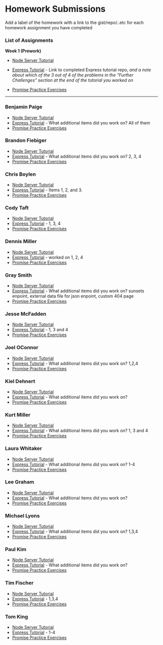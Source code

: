 # Homework Submissions

Add a label of the homework with a link to the gist/repo/..etc for each homework assignment you have completed

### List of Assignments

**Week 1 (Prework)**

* [Node Server Tutorial](http://frontend.turing.io/lessons/module-4/node-prework.html)

* [Express Tutorial](https://medium.com/@jaeger.rob/introduction-to-nodes-express-js-db5617047150) - Link to completed Express tutorial repo, *and a note about which of the 3 out of 4 of the problems in the "Further Challenges" section at the end of the tutorial you worked on*

* [Promise Practice Exercises](https://gist.github.com/robbiejaeger/dc8f55c1f9462741090862f736b82cab)

---

### Benjamin Paige

* [Node Server Tutorial](https://github.com/benjaminpaige/node-prework)
* [Express Tutorial](https://github.com/benjaminpaige/express-intro) - What additional items did you work on? All of them
* [Promise Practice Exercises](https://github.com/benjaminpaige/promises-prework)

### Brandon Fiebiger

* [Node Server Tutorial](https://github.com/brandonfiebiger/mod-4-prework/tree/master/messages)
* [Express Tutorial](https://github.com/brandonfiebiger/mod-4-prework/tree/master/express-prework) - What additional items did you work on? 2, 3, 4
* [Promise Practice Exercises](https://github.com/brandonfiebiger/mod-4-prework/tree/master/promises)

### Chris Boylen

* [Node Server Tutorial](https://github.com/chrisboylen/md4-node-prework.git)
* [Express Tutorial](https://github.com/chrisboylen/express-prework.git) - Items 1, 2, and 3.
* [Promise Practice Exercises](https://github.com/chrisboylen/promises-prework.git)

### Cody Taft

* [Node Server Tutorial](https://github.com/codytaft/node-lesson)
* [Express Tutorial](https://github.com/codytaft/express-lesson) - 1, 3, 4
* [Promise Practice Exercises](https://repl.it/@codytaft/EnormousUncomfortableWatch)

### Dennis Miller

* [Node Server Tutorial](https://github.com/dmiller1623/Node-tutorial)
* [Express Tutorial](https://github.com/dmiller1623/express-tutorial) - worked on 1, 2, 4
* [Promise Practice Exercises](https://github.com/dmiller1623/promises-prework)

### Gray Smith 

* [Node Server Tutorial](https://github.com/GraySmith00/node-messages-intro)
* [Express Tutorial](https://github.com/GraySmith00/express-intro) - What additional items did you work on? sunsets enpoint, external data file for json enpoint, custom 404 page
* [Promise Practice Exercises](https://github.com/GraySmith00/promises-prework)

### Jesse McFadden

* [Node Server Tutorial](https://github.com/JesseMcBrennan/node-prework)
* [Express Tutorial](https://github.com/JesseMcBrennan/express-prework) - 1, 3 and 4
* [Promise Practice Exercises](https://github.com/JesseMcBrennan/promises-prework)

### Joel OConnor

* [Node Server Tutorial](https://github.com/JoOCon/intro-to-node)
* [Express Tutorial](https://github.com/JoOCon/express-intro) - What additional items did you work on? 1,2,4
* [Promise Practice Exercises](https://github.com/JoOCon/promises-practice)

### Kiel Dehnert

* [Node Server Tutorial]()
* [Express Tutorial]() - What additional items did you work on?
* [Promise Practice Exercises]()

### Kurt Miller

* [Node Server Tutorial](https://github.com/kmiller9393/messages)
* [Express Tutorial](https://github.com/kmiller9393/express-intro) - What additional items did you work on? 1, 3 and 4
* [Promise Practice Exercises](https://github.com/kmiller9393/promises)

### Laura Whitaker

* [Node Server Tutorial](https://github.com/laurakwhit/intro-node.js-server)
* [Express Tutorial](https://github.com/laurakwhit/intro-node.js-express) - What additional items did you work on? 1-4
* [Promise Practice Exercises](https://repl.it/@laurakwhit/PromisesPractice)

### Lee Graham

* [Node Server Tutorial]()
* [Express Tutorial]() - What additional items did you work on?
* [Promise Practice Exercises]()

### Michael Lyons

* [Node Server Tutorial](https://github.com/michaelyons/messages-node-server)
* [Express Tutorial](https://github.com/michaelyons/node-express-intro) - What additional items did you work on? 1,3,4
* [Promise Practice Exercises](https://github.com/michaelyons/promises-intro)

### Paul Kim

* [Node Server Tutorial]()
* [Express Tutorial]() - What additional items did you work on?
* [Promise Practice Exercises]()

### Tim Fischer

* [Node Server Tutorial](https://github.com/TFisch/Node.js_Prework)
* [Express Tutorial](https://github.com/TFisch/express_tutorial) - 1,3,4
* [Promise Practice Exercises](https://github.com/TFisch/promises_practice)

### Tom King

* [Node Server Tutorial](https://github.com/tomkingkong/Node-Server-Tutorial)
* [Express Tutorial](https://github.com/tomkingkong/Express-Tutorial) - 1-4
* [Promise Practice Exercises](https://github.com/tomkingkong/promises-practice)
